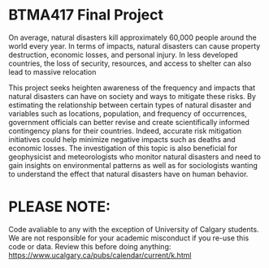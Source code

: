 # BTMA417 Final Project

On average, natural disasters kill approximately 60,000 people around the world every year. In terms of impacts, natural disasters can cause property destruction, economic losses, and personal injury. In less developed countries, the loss of security, resources, and access to shelter can also lead to massive relocation  

This project seeks heighten awareness of the frequency and impacts that natural disasters can have on society and ways to mitigate these risks. By estimating the relationship between certain types of natural disaster and variables such as locations, population, and frequency of occurrences, government officials can better revise and create scientifically informed contingency plans for their countries. Indeed, accurate risk mitigation initiatives could help minimize negative impacts such as deaths and economic losses. The investigation of this topic is also beneficial for geophysicist and meteorologists who monitor natural disasters and need to gain insights on environmental patterns as well as for sociologists wanting to understand the effect that natural disasters have on human behavior.  



# PLEASE NOTE:
Code avaliable to any with the exception of University of Calgary students. We are not responsible for your academic misconduct if you re-use this code or data.
Review this before doing anything: https://www.ucalgary.ca/pubs/calendar/current/k.html
